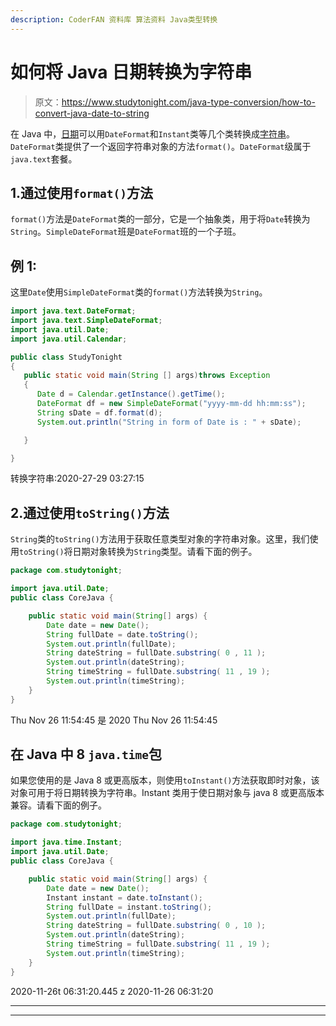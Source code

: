 ```yaml
---
description: CoderFAN 资料库 算法资料 Java类型转换
---
```


# 如何将 Java 日期转换为字符串

> 原文：<https://www.studytonight.com/java-type-conversion/how-to-convert-java-date-to-string>

在 Java 中，[日期](https://www.studytonight.com/java-8/java-8-date-and-time-api)可以用`DateFormat`和`Instant`类等几个类转换成[字符串](https://www.studytonight.com/java/string-handling-in-java.php)。`DateFormat`类提供了一个返回字符串对象的方法`format()`。`DateFormat`级属于`java.text`套餐。

## 1.通过使用`format()`方法

`format()`方法是`DateFormat`类的一部分，它是一个抽象类，用于将`Date`转换为`String`。`SimpleDateFormat`班是`DateFormat`班的一个子班。

## 例 1:

这里`Date`使用`SimpleDateFormat`类的`format()`方法转换为`String`。

```java
import java.text.DateFormat;  
import java.text.SimpleDateFormat;  
import java.util.Date;  
import java.util.Calendar; 

public class StudyTonight
{    
   public static void main(String [] args)throws Exception
   {  
      Date d = Calendar.getInstance().getTime();  
      DateFormat df = new SimpleDateFormat("yyyy-mm-dd hh:mm:ss");  
      String sDate = df.format(d);  
      System.out.println("String in form of Date is : " + sDate);  

   }

}
```

转换字符串:2020-27-29 03:27:15

## 2.通过使用`toString()`方法

`String`类的`toString()`方法用于获取任意类型对象的字符串对象。这里，我们使用`toString()`将日期对象转换为`String`类型。请看下面的例子。

```java
package com.studytonight;

import java.util.Date;
public class CoreJava {

	public static void main(String[] args) {
		Date date = new Date();
		String fullDate = date.toString();
		System.out.println(fullDate);
		String dateString = fullDate.substring( 0 , 11 );
		System.out.println(dateString);
		String timeString = fullDate.substring( 11 , 19 );
		System.out.println(timeString);
	}
}
```

Thu Nov 26 11:54:45 是 2020
Thu Nov 26
11:54:45

## 在 Java 中 8 `java.time`包

如果您使用的是 Java 8 或更高版本，则使用`toInstant()`方法获取即时对象，该对象可用于将日期转换为字符串。Instant 类用于使日期对象与 java 8 或更高版本兼容。请看下面的例子。

```java
package com.studytonight;

import java.time.Instant;
import java.util.Date;
public class CoreJava {

	public static void main(String[] args) {
		Date date = new Date();
		Instant instant = date.toInstant();
		String fullDate = instant.toString();
		System.out.println(fullDate);
		String dateString = fullDate.substring( 0 , 10 );
		System.out.println(dateString);
		String timeString = fullDate.substring( 11 , 19 );
		System.out.println(timeString);
	}
}
```

2020-11-26t 06:31:20.445 z
2020-11-26
06:31:20

* * *

* * *